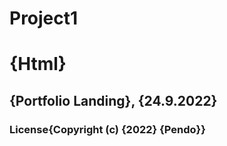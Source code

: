 # Project1
# {Html}
## {Portfolio Landing}, {24.9.2022}
### License{Copyright (c) {2022} **{Pendo}**}




